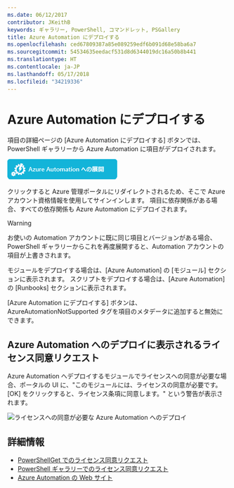 ```yaml
---
ms.date: 06/12/2017
contributor: JKeithB
keywords: ギャラリー, PowerShell, コマンドレット, PSGallery
title: Azure Automation にデプロイする
ms.openlocfilehash: ced67809387a85e089259edf6b091d68e58ba6a7
ms.sourcegitcommit: 54534635eedacf531d8d6344019dc16a50b8b441
ms.translationtype: HT
ms.contentlocale: ja-JP
ms.lasthandoff: 05/17/2018
ms.locfileid: "34219336"
---
```

# <a name="deploy-to-azure-automation"></a>Azure Automation にデプロイする

項目の詳細ページの [Azure Automation にデプロイする] ボタンでは、PowerShell ギャラリーから Azure Automation に項目がデプロイされます。

![[Azure Automation にデプロイする] ボタン](../../Images/DeployToAzureAutomationButton.png)

クリックすると Azure 管理ポータルにリダイレクトされるため、そこで Azure アカウント資格情報を使用してサインインします。
項目に依存関係がある場合、すべての依存関係も Azure Automation にデプロイされます。

> [!WARNING]
> お使いの Automation アカウントに既に同じ項目とバージョンがある場合、PowerShell ギャラリーからこれを再度展開すると、Automation アカウントの項目が上書きされます。

モジュールをデプロイする場合は、[Azure Automation] の [モジュール] セクションに表示されます。  スクリプトをデプロイする場合は、[Azure Automation] の [Runbooks] セクションに表示されます。

[Azure Automation にデプロイする] ボタンは、AzureAutomationNotSupported タグを項目のメタデータに追加すると無効にできます。

## <a name="require-license-acceptance-on-deploy-to-azure-automation"></a>Azure Automation へのデプロイに表示されるライセンス同意リクエスト

Azure Automation へデプロイするモジュールでライセンスへの同意が必要な場合、ポータルの UI に、"このモジュールには、ライセンスの同意が必要です。 [OK] をクリックすると、ライセンス条項に同意します。" という警告が表示されます。

![ライセンスへの同意が必要な Azure Automation へのデプロイ](../../Images/DeployToAzureAutomationRequireLicenseAcceptanceDisclaimer.png)

## <a name="more-details"></a>詳細情報

- [PowerShellGet でのライセンス同意リクエスト](../../concepts/module-license-acceptance.md)
- [PowerShell ギャラリーでのライセンス同意リクエスト](items-that-require-license-acceptance.md)
- [Azure Automation の Web サイト](http://azure.microsoft.com/services/automation/)

